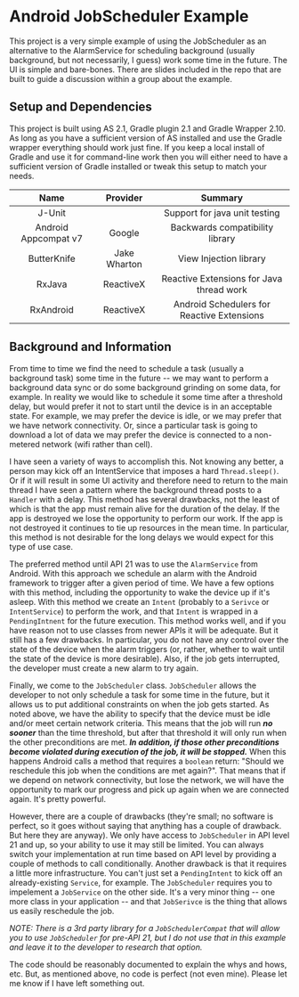 Android JobScheduler Example
============================

This project is a very simple example of using the JobScheduler as an alternative to the AlarmService for scheduling background (usually background, but not necessarily, I guess) work some time in the future. The UI is simple and bare-bones. There are slides included in the repo that are built to guide a discussion within a group about the example.

Setup and Dependencies
----------------------

This project is built using AS 2.1, Gradle plugin 2.1 and Gradle Wrapper 2.10. As long as you have a sufficient version of AS installed and use the Gradle wrapper everything should work just fine. If you keep a local install of Gradle and use it for command-line work then you will either need to have a sufficient version of Gradle installed or tweak this setup to match your needs.

| Name                 | Provider    | Summary |
|:--------------------:|:-----------:|:-------:|
| J-Unit               |             | Support for java unit testing |
| Android Appcompat v7 | Google      | Backwards compatibility library |
| ButterKnife | Jake Wharton      | View Injection library |
| RxJava | ReactiveX      | Reactive Extensions for Java thread work |
| RxAndroid | ReactiveX      | Android Schedulers for Reactive Extensions |

Background and Information
--------------------------

From time to time we find the need to schedule a task (usually a background task) some time in the future -- we may want to perform a background data sync or do some background grinding on some data, for example. In reality we would like to schedule it some time after a threshold delay, but would prefer it not to start until the device is in an acceptable state. For example, we may prefer the device is idle, or we may prefer that we have network connectivity. Or, since a particular task is going to download a lot of data we may prefer the device is connected to a non-metered network (wifi rather than cell).

I have seen a variety of ways to accomplish this. Not knowing any better, a person may kick off an IntentService that imposes a hard `Thread.sleep()`. Or if it will result in some UI activity and therefore need to return to the main thread I have seen a pattern where the background thread posts to a `Handler` with a delay. This method has several drawbacks, not the least of which is that the app must remain alive for the duration of the delay. If the app is destroyed we lose the opportunity to perform our work. If the app is not destroyed it continues to tie up resources in the mean time. In particular, this method is not desirable for the long delays we would expect for this type of use case.

The preferred method until API 21 was to use the `AlarmService` from Android. With this approach we schedule an alarm with the Android framework to trigger after a given period of time. We have a few options with this method, including the opportunity to wake the device up if it's asleep. With this method we create an `Intent` (probably to a `Serivce` or `IntentService`) to perform the work, and that `Intent` is wrapped in a `PendingIntnent` for the future execution. This method works well, and if you have reason not to use classes from newer APIs it will be adequate. But it still has a few drawbacks. In particular, you do not have any control over the state of the device when the alarm triggers (or, rather, whether to wait until the state of the device is more desirable). Also, if the job gets interrupted, the developer must create a new alarm to try again.

Finally, we come to the `JobScheduler` class. `JobScheduler` allows the developer to not only schedule a task for some time in the future, but it allows us to put additional constraints on when the job gets started. As noted above, we have the ability to specify that the device must be idle and/or meet certain network criteria. This means that the job will run **_no sooner_** than the time threshold, but after that threshold it will only run when the other preconditions are met. **_In addition, if those other preconditions become violated during execution of the job, it will be stopped._** When this happens Android calls a method that requires a `boolean` return: "Should we reschedule this job when the conditions are met again?". That means that if we depend on network connectivity, but lose the network, we will have the opportunity to mark our progress and pick up again when we are connected again. It's pretty powerful. 

However, there are a couple of drawbacks (they're small; no software is perfect, so it goes without saying that anything has a couple of drawback. But here they are anyway). We only have access to `JobScheduler` in API level 21 and up, so your ability to use it may still be limited. You can always switch your implementation at run time based on API level by providing a couple of methods to call conditionally. Another drawback is that it requires a little more infrastructure. You can't just set a `PendingIntent` to kick off an already-existing `Service`, for example. The `JobScheduler` requires you to impelement a `JobService` on the other side. It's a very minor thing -- one more class in your application -- and that `JobSerivce` is the thing that allows us easily reschedule the job.

*NOTE: There is a 3rd party library for a `JobSchedulerCompat` that will allow you to use `JobScheduler` for pre-API 21, but I do not use that in this example and leave it to the developer to research that option.*

The code should be reasonably documented to explain the whys and hows, etc. But, as mentioned above, no code is perfect (not even mine). Please let me know if I have left something out.